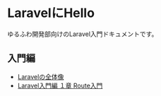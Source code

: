 # LaravelにHello
ゆるふわ開発部向けのLaravel入門ドキュメントです。  

## 入門編
* [Laravelの全体像](./documents/Laravelの全体像.md)
* [Laravel入門編 １章 Route入門](./documents/Laravel入門編１章Route入門.md)
